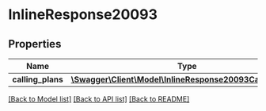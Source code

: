 # InlineResponse20093

## Properties
Name | Type | Description | Notes
------------ | ------------- | ------------- | -------------
**calling_plans** | [**\Swagger\Client\Model\InlineResponse20093CallingPlans[]**](InlineResponse20093CallingPlans.md) |  | [optional] 

[[Back to Model list]](../README.md#documentation-for-models) [[Back to API list]](../README.md#documentation-for-api-endpoints) [[Back to README]](../README.md)



